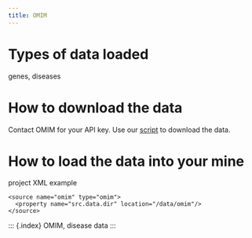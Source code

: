 ```yaml
---
title: OMIM
---
```


Types of data loaded
====================

genes, diseases

How to download the data
========================

Contact OMIM for your API key. Use our
[script](https://github.com/intermine/intermine-scripts/blob/master/bio/humanmine/get_omim_pubmed.py)
to download the data.

How to load the data into your mine
===================================

project XML example

``` {.xml}
<source name="omim" type="omim">
  <property name="src.data.dir" location="/data/omim"/>
</source>
```

::: {.index}
OMIM, disease data
:::

